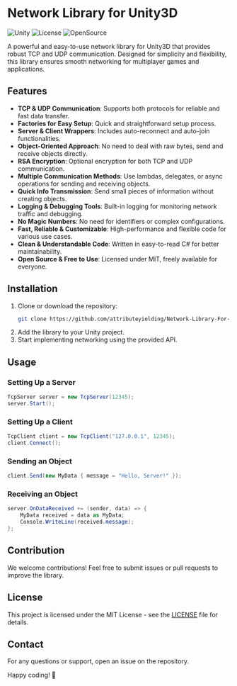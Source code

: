 # Network Library for Unity3D

![Unity](https://img.shields.io/badge/Unity-3D-blue.svg) ![License](https://img.shields.io/badge/License-MIT-green.svg) ![OpenSource](https://img.shields.io/badge/Open-Source-blue.svg)

A powerful and easy-to-use network library for Unity3D that provides robust TCP and UDP communication. Designed for simplicity and flexibility, this library ensures smooth networking for multiplayer games and applications.

## Features
- **TCP & UDP Communication**: Supports both protocols for reliable and fast data transfer.
- **Factories for Easy Setup**: Quick and straightforward setup process.
- **Server & Client Wrappers**: Includes auto-reconnect and auto-join functionalities.
- **Object-Oriented Approach**: No need to deal with raw bytes, send and receive objects directly.
- **RSA Encryption**: Optional encryption for both TCP and UDP communication.
- **Multiple Communication Methods**: Use lambdas, delegates, or async operations for sending and receiving objects.
- **Quick Info Transmission**: Send small pieces of information without creating objects.
- **Logging & Debugging Tools**: Built-in logging for monitoring network traffic and debugging.
- **No Magic Numbers**: No need for identifiers or complex configurations.
- **Fast, Reliable & Customizable**: High-performance and flexible code for various use cases.
- **Clean & Understandable Code**: Written in easy-to-read C# for better maintainability.
- **Open Source & Free to Use**: Licensed under MIT, freely available for everyone.

## Installation
1. Clone or download the repository:
   ```sh
   git clone https://github.com/attributeyielding/Network-Library-For-Unity-3D.git
   ```
2. Add the library to your Unity project.
3. Start implementing networking using the provided API.

## Usage
### Setting Up a Server
```csharp
TcpServer server = new TcpServer(12345);
server.Start();
```

### Setting Up a Client
```csharp
TcpClient client = new TcpClient("127.0.0.1", 12345);
client.Connect();
```

### Sending an Object
```csharp
client.Send(new MyData { message = "Hello, Server!" });
```

### Receiving an Object
```csharp
server.OnDataReceived += (sender, data) => {
    MyData received = data as MyData;
    Console.WriteLine(received.message);
};
```

## Contribution
We welcome contributions! Feel free to submit issues or pull requests to improve the library.

## License
This project is licensed under the MIT License - see the [LICENSE](LICENSE) file for details.

## Contact
For any questions or support, open an issue on the repository.

Happy coding! 🚀

